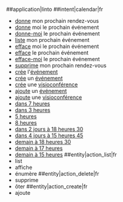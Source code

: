 ##application|linto
##intent|calendar|fr
- [donne](action_list) mon prochain rendez-vous
- [donne](action_list) moi le prochain événement
- [donne-moi](action_list) le prochain événement
- [liste](action_list) mon prochain événement
- [efface](action_delete) moi le prochain événement
- [efface](action_delete) le prochain événement
- [efface-moi](action_delete) le prochain événement
- [supprime](action_delete) mon prochain rendez-vous
- [crée](action_create) l'[événement](evenement)
- [crée](action_create) un [événement](evenement)
- [crée](action_create) une [visioconférence](visioconference)
- [ajoute](action_create) un [événement](evenement)
- [ajoute](action_create) une [visioconférence](visioconference)
- [dans 7 heures](datetime)
- [dans 3 heures](datetime)
- [5 heures](datetime)
- [8 heures](datetime)
- [dans 2 jours à 18 heures 30](datetime)
- [dans 4 jours à 15 heures 45](datetime)
- [demain à 18 heures 30](datetime)
- [demain à 17 heures](datetime)
- [demain à 15 heures](datetime)
##entity|action_list|fr
- list
- affiche
- énumère
##entity|action_delete|fr
- supprime
- ôter
##entity|action_create|fr
- ajoute
